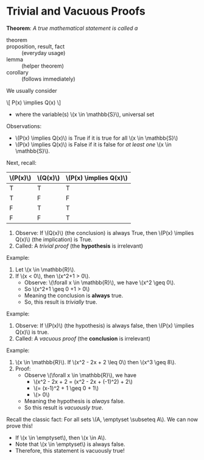 # Trivial and Vacuous Proofs

<div class="def">

**Theorem**:
*A true mathematical statement is called a*
<dl>
<dt>theorem</dt>
<dt>proposition, result, fact</dt><dd>(everyday usage)</dd>
<dt>lemma</dt><dd>(helper theorem)</dd>
<dt>corollary</dt><dd>(follows immediately)</dd>
</dl>
</div>

We usually consider

\\[
    P(x) \implies Q(x)
\\]

* where the variable(s) \\(x \in \mathbb{S}\\), universal set

Observations:
  * \\(P(x) \implies Q(x)\\) is True if it is true for all \\(x \in \mathbb{S}\\)
  * \\(P(x) \implies Q(x)\\) is False if it is false for *at least one* \\(x \in \mathbb{S}\\).

Next, recall:


| \\(P(x)\\) | \\(Q(x)\\) | \\(P(x) \implies Q(x)\\) |
| ---------- | ---------- | ------------------------ |
| T          | T          | T                        |
| T          | F          | F                        |
| F          | T          | T                        |
| F          | F          | T                        |


1. Observe: If \\(Q(x)\\) (the conclusion) is always True, then \\(P(x) \implies Q(x)\\) (the implication) is True.
2. Called: A *trivial proof* (the **hypothesis** is irrelevant)

Example:
1. Let \\(x \in \mathbb{R}\\).
2. If \\(x < 0\\), then \\(x^2+1 > 0\\).
   * Observe: \\(\forall x \in \mathbb{R}\\), we have \\(x^2 \geq 0\\).
   * So \\(x^2+1 \geq 0 +1 > 0\\)
   * Meaning the conclusion is **always** true.
   * So, this result is *trivially* true.

Example:
1. Observe: If \\(P(x)\\) (the hypothesis) is always false, then \\(P(x) \implies Q(x)\\) is true.
2. Called: A *vacuous proof* (the **conclusion** is irrelevant)

Example:
1. \\(x \in \mathbb{R}\\). If \\(x^2 - 2x + 2 \leq 0\\) then \\(x^3 \geq 8\\).
2. Proof:
   * Observe \\(\forall x \in \mathbb{R}\\), we have
     * \\(x^2 - 2x + 2 = (x^2 - 2x + (-1)^2) + 2\\)
     * \\(= (x-1)^2 + 1 \geq 0 + 1\\)
     * \\(> 0\\)
   * Meaning the hypothesis is *always* false.
   * So this result is *vacuously true*.

Recall the classic fact: For all sets \\(A, \emptyset \subseteq A\\). We can now prove this!

* If \\(x \in \emptyset\\), then \\(x \in A\\).
* Note that \\(x \in \emptyset\\) is always false.
* Therefore, this statement is vacuously true!